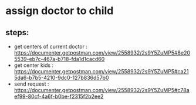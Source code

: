 # assign doctor to child
## steps: 
* get centers of current doctor : https://documenter.getpostman.com/view/2558932/2s9Y5ZuMP5#8e205539-eb7c-467a-b718-fda1d1cacd60
* get center kids : https://documenter.getpostman.com/view/2558932/2s9Y5ZuMP5#ca215da6-b7b5-4210-9dc0-127b836d57b0
* send request : https://documenter.getpostman.com/view/2558932/2s9Y5ZuMP5#c78aef99-80cf-4a6f-b0be-f2315f2b2ee2